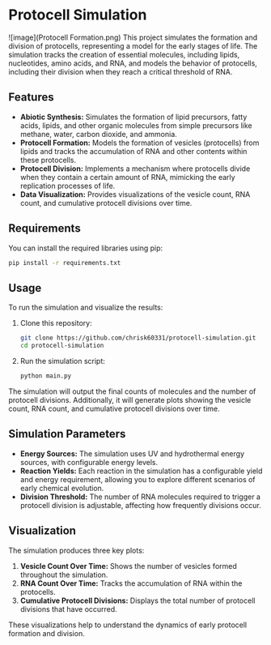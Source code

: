 # Protocell Simulation
![image](Protocell Formation.png)
This project simulates the formation and division of protocells, representing a model for the early stages of life. The simulation tracks the creation of essential molecules, including lipids, nucleotides, amino acids, and RNA, and models the behavior of protocells, including their division when they reach a critical threshold of RNA.

## Features

- **Abiotic Synthesis:** Simulates the formation of lipid precursors, fatty acids, lipids, and other organic molecules from simple precursors like methane, water, carbon dioxide, and ammonia.
- **Protocell Formation:** Models the formation of vesicles (protocells) from lipids and tracks the accumulation of RNA and other contents within these protocells.
- **Protocell Division:** Implements a mechanism where protocells divide when they contain a certain amount of RNA, mimicking the early replication processes of life.
- **Data Visualization:** Provides visualizations of the vesicle count, RNA count, and cumulative protocell divisions over time.

## Requirements
You can install the required libraries using pip:

```bash
pip install -r requirements.txt
```
## Usage
To run the simulation and visualize the results:

1. Clone this repository:
    ```bash
    git clone https://github.com/chrisk60331/protocell-simulation.git
    cd protocell-simulation
    ```

2. Run the simulation script:
    ```bash
    python main.py
    ```

The simulation will output the final counts of molecules and the number of protocell divisions. Additionally, it will generate plots showing the vesicle count, RNA count, and cumulative protocell divisions over time.

## Simulation Parameters

- **Energy Sources:** The simulation uses UV and hydrothermal energy sources, with configurable energy levels.
- **Reaction Yields:** Each reaction in the simulation has a configurable yield and energy requirement, allowing you to explore different scenarios of early chemical evolution.
- **Division Threshold:** The number of RNA molecules required to trigger a protocell division is adjustable, affecting how frequently divisions occur.

## Visualization

The simulation produces three key plots:
1. **Vesicle Count Over Time:** Shows the number of vesicles formed throughout the simulation.
2. **RNA Count Over Time:** Tracks the accumulation of RNA within the protocells.
3. **Cumulative Protocell Divisions:** Displays the total number of protocell divisions that have occurred.

These visualizations help to understand the dynamics of early protocell formation and division.

```